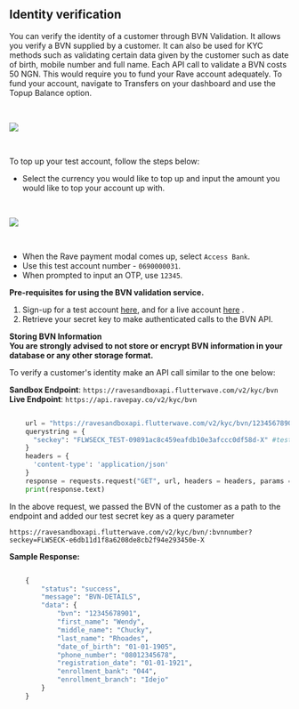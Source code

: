 ## Identity verification

You can verify the identity of a customer through BVN Validation. It allows you verify a BVN supplied by a customer. It can also be used for KYC methods such as validating certain data given by the customer such as date of birth, mobile number and full name. Each API call to validate a BVN costs 50 NGN. This would require you to fund your Rave account adequately. To fund your account, navigate to Transfers on your dashboard and use the  Topup Balance option. 

&nbsp;

<img src="https://res.cloudinary.com/fullstackmafia/image/upload/v1576476481/image_preview_20_piesds.png"/>

&nbsp;

To top up your test account, follow the steps below:


- Select the currency you would like to top up and input the amount you would like to top your account up with.

&nbsp;

<img src="https://res.cloudinary.com/fullstackmafia/image/upload/v1576476554/image_preview_21_kverle.png"/>

&nbsp;


- When the Rave payment modal comes up, select  `Access Bank`.
-  Use this test account number -   `0690000031`.
- When prompted to input an OTP, use  `12345`.


**Pre-requisites for using the BVN validation service.**


1. Sign-up for a test account [here](https://ravesandbox.flutterwave.com/), and for a live account [here](https://rave.flutterwave.com/) .
2. Retrieve your secret key to make authenticated calls to the BVN API.

**Storing BVN Information** <br>
**You are strongly advised to not store or encrypt BVN information in your database or any other storage format.**

To verify a customer's identity make an API call similar to the one below:

**Sandbox Endpoint**: `https://ravesandboxapi.flutterwave.com/v2/kyc/bvn` <br>
**Live Endpoint**: `https://api.ravepay.co/v2/kyc/bvn`

```python

    url = "https://ravesandboxapi.flutterwave.com/v2/kyc/bvn/1234567890?"
    querystring = {
      "seckey": "FLWSECK_TEST-09891ac8c459eafdb10e3afccc0df58d-X" #test secret key
    }
    headers = {
      'content-type': 'application/json'
    }
    response = requests.request("GET", url, headers = headers, params = querystring)
    print(response.text)

```

In the above request, we passed the BVN of the customer as a path to the endpoint and added our test secret key as a query parameter 

 `https://ravesandboxapi.flutterwave.com/v2/kyc/bvn/:bvnnumber?seckey=FLWSECK-e6db11d1f8a6208de8cb2f94e293450e-X`

**Sample Response:**

```python

    {
        "status": "success",
        "message": "BVN-DETAILS",
        "data": {
            "bvn": "12345678901",
            "first_name": "Wendy",
            "middle_name": "Chucky",
            "last_name": "Rhoades",
            "date_of_birth": "01-01-1905",
            "phone_number": "08012345678",
            "registration_date": "01-01-1921",
            "enrollment_bank": "044",
            "enrollment_branch": "Idejo"
        }
    }

```

